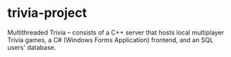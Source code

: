 # trivia-project
Multithreaded Trivia – consists of a C++ server that hosts local multiplayer Trivia games, a C# (Windows Forms Application) frontend, and an SQL users' database.
